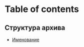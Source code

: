 # Table of contents

## Структура архива <a href="#archive-structure" id="archive-structure"></a>

* [Именование](README.md)

